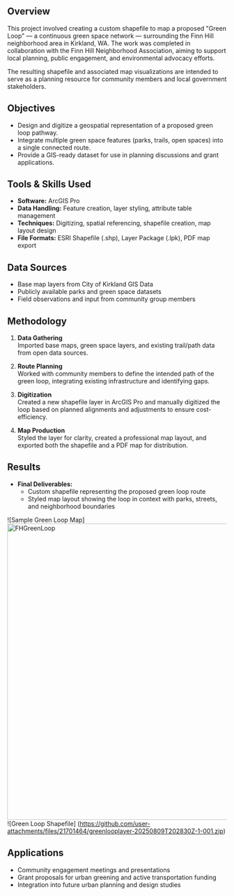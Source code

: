 ## Overview
This project involved creating a custom shapefile to map a proposed "Green Loop" — a continuous green space network — surrounding the Finn Hill neighborhood area in Kirkland, WA. The work was completed in collaboration with the Finn Hill Neighborhood Association, aiming to support local planning, public engagement, and environmental advocacy efforts.

The resulting shapefile and associated map visualizations are intended to serve as a planning resource for community members and local government stakeholders.

## Objectives
- Design and digitize a geospatial representation of a proposed green loop pathway.
- Integrate multiple green space features (parks, trails, open spaces) into a single connected route.
- Provide a GIS-ready dataset for use in planning discussions and grant applications.

## Tools & Skills Used
- **Software:** ArcGIS Pro
- **Data Handling:** Feature creation, layer styling, attribute table management
- **Techniques:** Digitizing, spatial referencing, shapefile creation, map layout design
- **File Formats:** ESRI Shapefile (.shp), Layer Package (.lpk), PDF map export

## Data Sources
- Base map layers from City of Kirkland GIS Data
- Publicly available parks and green space datasets
- Field observations and input from community group members

## Methodology
1. **Data Gathering**  
   Imported base maps, green space layers, and existing trail/path data from open data sources.

2. **Route Planning**  
   Worked with community members to define the intended path of the green loop, integrating existing infrastructure and identifying gaps.

3. **Digitization**  
   Created a new shapefile layer in ArcGIS Pro and manually digitized the loop based on planned alignments and adjustments to ensure cost-efficiency.

4. **Map Production**  
   Styled the layer for clarity, created a professional map layout, and exported both the shapefile and a PDF map for distribution.

## Results
- **Final Deliverables:**
  - Custom shapefile representing the proposed green loop route
  - Styled map layout showing the loop in context with parks, streets, and neighborhood boundaries
    
![Sample Green Loop Map] <img width="524" height="679" alt="FHGreenLoop" src="https://github.com/user-attachments/assets/5d1de93e-39a0-426b-90e8-252324b4f460" />  
![Green Loop Shapefile] (https://github.com/user-attachments/files/21701464/greenlooplayer-20250809T202830Z-1-001.zip)


## Applications
- Community engagement meetings and presentations
- Grant proposals for urban greening and active transportation funding
- Integration into future urban planning and design studies







